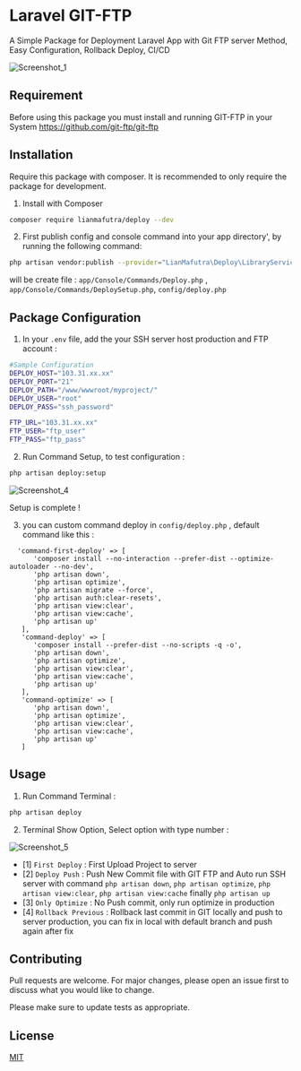# Laravel GIT-FTP
A Simple Package for Deployment Laravel App with Git FTP server Method, Easy Configuration, Rollback Deploy, CI/CD 

![Screenshot_1](https://github.com/lianmafutra/deploy/assets/15800599/a11b75ff-9a10-4dfe-a80a-4bd11c489677)

## Requirement
Before using this package you must install and running GIT-FTP in your System
https://github.com/git-ftp/git-ftp

## Installation
Require this package with composer. It is recommended to only require the package for development.
1. Install with Composer 
```bash
composer require lianmafutra/deploy --dev
```
2. First publish config and console command into your app directory', by running the following command:
```bash
php artisan vendor:publish --provider="LianMafutra\Deploy\LibraryServiceProvider" --tag=deploy --force
```
will be create file : ```app/Console/Commands/Deploy.php``` , ```app/Console/Commands/DeploySetup.php```, ```config/deploy.php```

## Package Configuration
1. In your ```.env``` file, add the your SSH server host production and FTP account :

```bash
#Sample Configuration
DEPLOY_HOST="103.31.xx.xx"
DEPLOY_PORT="21"
DEPLOY_PATH="/www/wwwroot/myproject/"
DEPLOY_USER="root"
DEPLOY_PASS="ssh_password"

FTP_URL="103.31.xx.xx"
FTP_USER="ftp_user"
FTP_PASS="ftp_pass"
```
2. Run Command Setup, to test configuration :
```bash
php artisan deploy:setup
```
![Screenshot_4](https://github.com/lianmafutra/deploy/assets/15800599/08895301-46ff-4a30-8fc2-df5c015bc5c0)

Setup is complete !

3. you can custom command deploy in ```config/deploy.php``` , default command like this :

```
  'command-first-deploy' => [
      'composer install --no-interaction --prefer-dist --optimize-autoloader --no-dev',
      'php artisan down',
      'php artisan optimize',
      'php artisan migrate --force',
      'php artisan auth:clear-resets',
      'php artisan view:clear',
      'php artisan view:cache',
      'php artisan up'
   ],
   'command-deploy' => [
      'composer install --prefer-dist --no-scripts -q -o',
      'php artisan down',
      'php artisan optimize',
      'php artisan view:clear',
      'php artisan view:cache',
      'php artisan up'
   ],
   'command-optimize' => [
      'php artisan down',
      'php artisan optimize',
      'php artisan view:clear',
      'php artisan view:cache',
      'php artisan up'
   ]
```

## Usage

1. Run Command Terminal :

```bash
php artisan deploy
```

2. Terminal Show Option, Select option with type number :

![Screenshot_5](https://github.com/lianmafutra/deploy/assets/15800599/72493c7d-bc68-48c9-bf6a-6e8c1835f3c9)

- [1] ``` First Deploy ``` : First Upload Project to server   
- [2] ``` Deploy Push ``` : Push New Commit file with GIT FTP and Auto run SSH server with command ```php artisan down```, ```php artisan optimize```, ```php artisan view:clear```, ```php artisan view:cache``` finally ```php artisan up```
- [3] ``` Only Optimize ``` : No Push commit, only run optimize in production
- [4] ``` Rollback Previous ``` : Rollback last commit in GIT locally and push to server production, you can fix in local with default branch and push again after fix

## Contributing

Pull requests are welcome. For major changes, please open an issue first
to discuss what you would like to change.

Please make sure to update tests as appropriate.

## License

[MIT](https://choosealicense.com/licenses/mit/)

